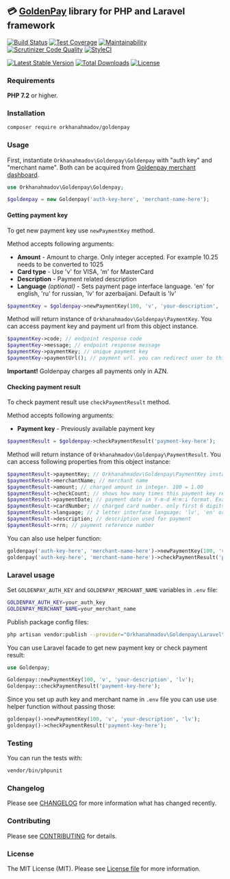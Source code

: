 ## :credit_card: [GoldenPay](http://www.goldenpay.az) library for PHP and Laravel framework

[![Build Status](https://travis-ci.org/orkhanahmadov/goldenpay.svg?branch=master)](https://travis-ci.org/orkhanahmadov/goldenpay)
[![Test Coverage](https://api.codeclimate.com/v1/badges/92b05e08792d8c204cf6/test_coverage)](https://codeclimate.com/github/orkhanahmadov/goldenpay/test_coverage)
[![Maintainability](https://api.codeclimate.com/v1/badges/92b05e08792d8c204cf6/maintainability)](https://codeclimate.com/github/orkhanahmadov/goldenpay/maintainability)
[![Scrutinizer Code Quality](https://scrutinizer-ci.com/g/orkhanahmadov/goldenpay/badges/quality-score.png?b=master)](https://scrutinizer-ci.com/g/orkhanahmadov/goldenpay/?branch=master)
[![StyleCI](https://github.styleci.io/repos/184265600/shield?branch=master)](https://github.styleci.io/repos/184265600)

[![Latest Stable Version](https://poser.pugx.org/orkhanahmadov/goldenpay/v/stable)](https://packagist.org/packages/orkhanahmadov/goldenpay)
[![Total Downloads](https://poser.pugx.org/orkhanahmadov/goldenpay/downloads)](https://packagist.org/packages/orkhanahmadov/goldenpay)
[![License](https://poser.pugx.org/orkhanahmadov/goldenpay/license)](https://packagist.org/packages/orkhanahmadov/goldenpay)

### Requirements

**PHP 7.2** or higher.

### Installation

```bash
composer require orkhanahmadov/goldenpay
```

### Usage

First, instantiate ``Orkhanahmadov\Goldenpay\Goldenpay`` with "auth key" and "merchant name". Both can be acquired from [Goldenpay merchant dashboard](https://rest.goldenpay.az/merchant/).

```php
use Orkhanahmadov\Goldenpay\Goldenpay;

$goldenpay = new Goldenpay('auth-key-here', 'merchant-name-here');
```

#### Getting payment key
To get new payment key use ``newPaymentKey`` method.

Method accepts following arguments:
* **Amount** - Amount to charge. Only integer accepted. For example 10.25 needs to be converted to 1025
* **Card type** - Use 'v' for VISA, 'm' for MasterCard
* **Description** - Payment related description
* **Language** *(optional)* - Sets payment page interface language. 'en' for english, 'ru' for russian, 'lv' for azerbaijani. Default is 'lv'

```php
$paymentKey = $goldenpay->newPaymentKey(100, 'v', 'your-description', 'en');
```

Method will return instance of ``Orkhanahmadov\Goldenpay\PaymentKey``. You can access payment key and payment url from this object instance.

```php
$paymentKey->code; // endpoint response code
$paymentKey->message; // endpoint response message
$paymentKey->paymentKey; // unique payment key
$paymentKey->paymentUrl(); // payment url. you can redirect user to this url to start payment
```

**Important!** Goldenpay charges all payments only in AZN.

#### Checking payment result
To check payment result use ``checkPaymentResult`` method.

Method accepts following arguments:
* **Payment key** - Previously available payment key

```php
$paymentResult = $goldenpay->checkPaymentResult('payment-key-here');
```

Method will return instance of ``Orkhanahmadov\Goldenpay\PaymentResult``. You can access following properties from this object instance:

```php
$paymentResult->paymentKey; // Orkhanahmadov\Goldenpay\PaymentKey instance
$paymentResult->merchantName; // merchant name
$paymentResult->amount; // charged amount in integer. 100 = 1.00
$paymentResult->checkCount; // shows how many times this payment key result checked
$paymentResult->paymentDate; // payment date in Y-m-d H:m:i format. Example: 2019-04-30 14:16:58
$paymentResult->cardNumber; // charged card number. only first 6 digits and last 4 digits. Example: 422865******8101
$paymentResult->language; // 2 letter interface language: 'lv', 'en' or 'ru'
$paymentResult->description; // description used for payment
$paymentResult->rrn; // payment reference number
```

You can also use helper function:

```php
goldenpay('auth-key-here', 'merchant-name-here')->newPaymentKey(100, 'v', 'your-description', 'en');
goldenpay('auth-key-here', 'merchant-name-here')->checkPaymentResult('payment-key-here');
```

### Laravel usage

Set ``GOLDENPAY_AUTH_KEY`` and ``GOLDENPAY_MERCHANT_NAME`` variables in ``.env`` file:

```bash
GOLDENPAY_AUTH_KEY=your_auth_key
GOLDENPAY_MERCHANT_NAME=your_merchant_name
```

Publish package config files:

```bash
php artisan vendor:publish --provider="Orkhanahmadov\Goldenpay\Laravel\ServiceProvider"
```

You can use Laravel facade to get new payment key or check payment result:

```php
use Goldenpay;

Goldenpay::newPaymentKey(100, 'v', 'your-description', 'lv');
Goldenpay::checkPaymentResult('payment-key-here');
```

Since you set up auth key and merchant name in ``.env`` file you can use use helper function without passing those:

```php
goldenpay()->newPaymentKey(100, 'v', 'your-description', 'lv');
goldenpay()->checkPaymentResult('payment-key-here');
```

### Testing
You can run the tests with:

```bash
vendor/bin/phpunit
```

### Changelog
Please see [CHANGELOG](https://github.com/orkhanahmadov/goldenpay/blob/master/CHANGELOG.md) for more information what has changed recently.

### Contributing
Please see [CONTRIBUTING](https://github.com/orkhanahmadov/goldenpay/blob/master/CONTRIBUTING.md) for details.

### License
The MIT License (MIT). Please see [License file](https://github.com/orkhanahmadov/goldenpay/blob/master/LICENSE.md) for more information.
